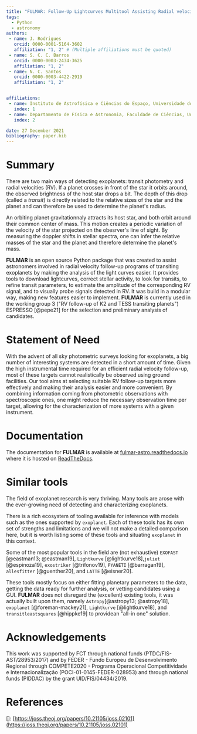 ```yaml
---
title: "FULMAR: Follow-Up Lightcurves Multitool Assisting Radial velocities"
tags:
  - Python
  - astronomy
authors:
 - name: J. Rodrigues
   orcid: 0000-0001-5164-3602
   affiliation: "1, 2" # (Multiple affiliations must be quoted)
 - name: S. C. C. Barros
   orcid: 0000-0003-2434-3625
   affiliation: "1, 2"
 - name: N. C. Santos
   orcid: 0000-0003-4422-2919
   affiliation: "1, 2"


affiliations:
 - name: Instituto de Astrofísica e Ciências do Espaço, Universidade do Porto, CAUP, Rua das Estrelas, 4150-762, Porto, Portugal
   index: 1
 - name: Departamento de Física e Astronomia, Faculdade de Ciências, Universidade do Porto, Rua do Campo Alegre, 4169-007, Porto, Portugal
   index: 2

date: 27 December 2021
bibliography: paper.bib
---
```



# Summary
<!-- With the advent of all sky photometric surveys looking for exoplanets, a big number of interesting systems are detected in a short amount of time. Given the high instrumental time required for an efficient radial velocity follow-up, most of these targets cannot realistically be observed using ground facilities. An efficient follow-up strategy is thus very important. -->
There are two main ways of detecting exoplanets: transit photometry and radial velocities (RV). If a planet crosses in front of the star it orbits around, the observed brightness of the host star drops a bit. The depth of this drop (called a _transit_) is directly related to the relative sizes of the star and the planet and can therefore be used to determine the planet's radius.

An orbiting planet gravitationnaly attracts its host star, and both orbit around their common center of mass. This motion creates a periodic variation of the velocity of the star projected on the obesrver's line of sight. By measuring the doppler shifts in stellar spectra, one can infer the relative masses of the star and the planet and therefore determine the planet's mass.


**FULMAR** is an open source Python package that was created to assist astronomers involved in radial velocity follow-up programs of transiting exoplanets by making the analysis of the light curves easier.
It provides tools to download lightcurves, correct stellar activity, to look for transits, to refine transit parameters, to estimate the amplitude of the corresponding RV signal, and to visually probe signals detected in RV.
It was build in a modular way, making new features easier to implement. 
**FULMAR** is currently used in the working group 3 ("RV follow-up of K2 and TESS transiting planets") ESPRESSO [@pepe21] for the selection and preliminary analysis of candidates.


# Statement of Need

With the advent of all sky photometric surveys looking for exoplanets, a big number of interesting systems are detected in a short amount of time. Given the high instrumental time required for an efficient radial velocity follow-up, most of these targets cannot realistically be observed using ground facilities. <!-- An efficient follow-up strategy is thus very important. -->
Our tool aims at selecting suitable RV follow-up targets more effectively and making their analysis easier and more convenient. By combining information coming from photometric observations with spectroscopic ones, one might reduce the necessary observation time per target, allowing for the characterization of more systems with a given instrument.


# Documentation 

The documentation for **FULMAR** is available at [fulmar-astro.readthedocs.io](https://fulmar-astro.readthedocs.io/en/latest/) where it is hosted on [ReadTheDocs](https://readthedocs.org). 

# Similar tools

The field of exoplanet research is very thriving. Many tools are arose with the ever-growing need of detecting and characterizing exoplanets. 

There is a rich ecosystem of tooling available for inference with models such as
the ones supported by `exoplanet`. Each of these tools has its own set of
strengths and limitations and we will not make a detailed comparison here, but
it is worth listing some of these tools and situating `exoplanet` in this
context.

Some of the most popular tools in the field are (not exhaustive) `EXOFAST` [@eastman13; @eastman19], `Lightkurve` [@lightkurve18],`juliet` [@espinoza19], `exostriker` [@trifonov19], `PYANETI`
[@barragan19], `allesfitter` [@guenther20], and `LATTE` [@eisner20].

These tools mostly focus on either fitting planetary parameters to the data, getting the data ready for further analysis, or vetting candidates using a GUI. **FULMAR** does not disregard the (excellent) existing tools, it was actually built upon them, namely `Astropy`[@astropy13; @astropy18], `exoplanet` [@foreman-mackey21], `Lightkurve` [@lightkurve18], and `transitleastsquares` [@hippke19] to providean "all-in one" solution.

# Acknowledgements

This work was supported by FCT through national funds (PTDC/FIS-AST/28953/2017) and by FEDER - Fundo Europeu de Desenvolvimento Regional through COMPETE2020 - Programa Operacional Competitividade e Internacionalização (POCI-01-0145-FEDER-028953) and through national funds (PIDDAC) by the grant UID/FIS/04434/2019. 

# References

[]: [https://joss.theoj.org/papers/10.21105/joss.02101](https://joss.theoj.org/papers/10.21105/joss.02101)
[^exoplanet]: [https://github.com/exoplanet-dev/exoplanet](https://github.com/exoplanet-dev/exoplanet)